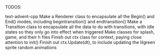 TODOS:


text-advent-cpp
	Make a Renderer class to encapsulate all the Begin() and End() modes, including begintransition() and endtransition()
	Make a Transition class to encapsulate all the data to do with transitions, with idle states so they only go into effect when triggered
	Make classes for splash, game, and their h files
	Finish out ctx class for context, paying close attention to init()
	Finish out ctx.Update(dt), to include updating the lilgreen sprite random animations
